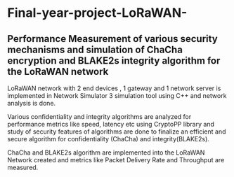 # Final-year-project-LoRaWAN-
## Performance Measurement of various security mechanisms and simulation of ChaCha encryption and BLAKE2s integrity algorithm for the LoRaWAN network

LoRaWAN network with 2 end devices , 1 gateway and 1 network server is implemented in Network Simulator 3 simulation tool  using C++ and network analysis is done. 

Various confidentiality and integrity algorithms are analyzed for performance metrics like speed, latency etc using CryptoPP library  and study of security features of algorithms are done to finalize an efficient and secure algorithm for confidentiality (ChaCha) and integrity(BLAKE2s).

ChaCha and BLAKE2s algorithm are implemented into the LoRaWAN Network created and metrics like Packet Delivery Rate and Throughput are measured.

